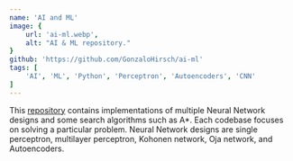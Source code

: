 ```yaml
---
name: 'AI and ML'
image: {
    url: 'ai-ml.webp',
    alt: "AI & ML repository."
}
github: 'https://github.com/GonzaloHirsch/ai-ml'
tags: [
    'AI', 'ML', 'Python', 'Perceptron', 'Autoencoders', 'CNN'
]
---
```


This [repository](https://github.com/GonzaloHirsch/ai-ml) contains implementations of multiple Neural Network designs and some search algorithms such as A*. Each codebase focuses on solving a particular problem. Neural Network designs are single perceptron, multilayer perceptron, Kohonen network, Oja network, and Autoencoders.